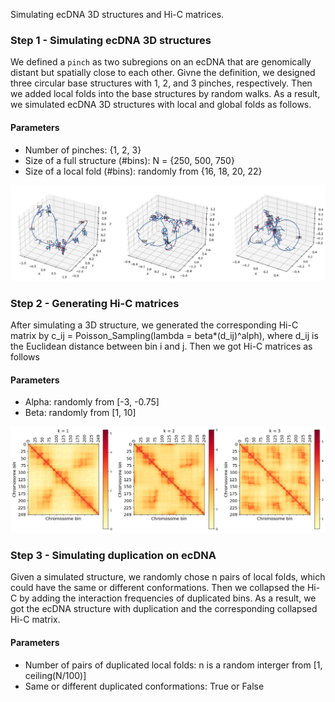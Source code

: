 Simulating ecDNA 3D structures and Hi-C matrices. 

### Step 1 - Simulating ecDNA 3D structures
We defined a ```pinch``` as two subregions on an ecDNA that are genomically distant but spatially close to each other. Givne the definition, we designed three circular base structures with 1, 2, and 3 pinches, respectively. Then we added local folds into the base structures by random walks. As a result, we simulated ecDNA 3D structures with local and global folds as follows. 

#### Parameters
* Number of pinches: {1, 2, 3}
* Size of a full structure (#bins): N = {250, 500, 750}
* Size of a local fold (#bins): randomly from {16, 18, 20, 22}

![alt text](https://github.com/AmpliconSuite/ec3D/blob/main/images/simulated_structures.png?raw=true)

### Step 2 - Generating Hi-C matrices
After simulating a 3D structure, we generated the corresponding Hi-C matrix by c_ij = Poisson_Sampling(lambda = beta*(d_ij)^alph), where d_ij is the Euclidean distance between bin i and j. Then we got Hi-C matrices as follows

#### Parameters
* Alpha: randomly from [-3, -0.75]
* Beta: randomly from [1, 10]

![alt text](https://github.com/AmpliconSuite/ec3D/blob/main/images/simulated_HiC.png?raw=true)

### Step 3 - Simulating duplication on ecDNA
Given a simulated structure, we randomly chose n pairs of local folds, which could have the same or different conformations. Then we collapsed the Hi-C by adding the interaction frequencies of duplicated bins. As a result, we got the ecDNA structure with duplication and the corresponding collapsed Hi-C matrix. 

#### Parameters
* Number of pairs of duplicated local folds: n is a random interger from [1, ceiling(N/100)]
* Same or different duplicated conformations: True or False
